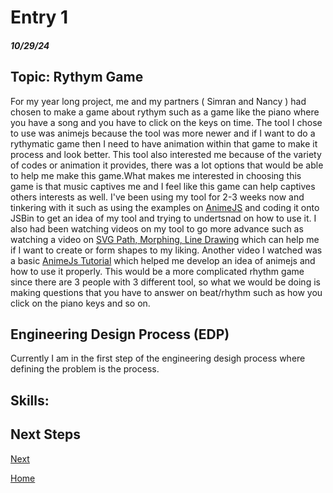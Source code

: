 # Entry 1
##### 10/29/24

## Topic: Rythym Game
For my year long project, me and my partners ( Simran and Nancy ) had chosen to make a game about rythym such as a game like the piano where you have a song and you have to click on the keys on time. The tool I chose to use was animejs because the tool was more newer and if I want to do a rythymatic game then I need to have animation within that game to make it process and look better. This tool also interested me because of the  variety of codes or animation it provides, there was a lot options that would be able to help me make this game.What makes me interested in choosing this game is that music captives me and I feel like this game can help captives others interests as well. I've been using my tool for 2-3 weeks now and tinkering with it such as using the examples on [AnimeJS](https://animejs.com/documentation/#cssSelector) and coding it onto JSBin to get an idea of my tool and trying to undertsnad on how to use it. I also had been watching videos on my tool to go more advance such as watching a video on [SVG Path, Morphing, Line Drawing](https://www.youtube.com/watch?v=mAKYW_1f-dw&t=482s) which can help me if I want to create or form shapes to my liking. Another video I watched was a basic [AnimeJs Tutorial](https://www.youtube.com/watch?v=uRDLFXxihgc) which helped me develop an idea of animejs and how to use it properly. This would be a more complicated rhythm game since there are 3 people with 3 different tool, so what we would be doing is making questions that you have to answer on beat/rhythm such as how you click on the piano keys and so on.

## Engineering Design Process (EDP) 
Currently I am in the first step of the engineering desigh process where defining the problem is the process. 
## Skills: 

#### 

#### 

#### 

## Next Steps
[Next](entry02.md)

[Home](../README.md)
